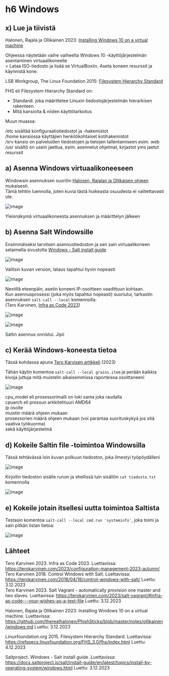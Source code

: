 # h6 Windows  

## x) Lue ja tiivistä  

Halonen, Rajala ja Ollikainen 2023: [Installing Windows 10 on a virtual machine](https://github.com/therealhalonen/PhishSticks/blob/master/notes/ollikainen/windows.md)  

Ohjeessa näytetään vaihe vaiheelta Windows 10 -käyttöjärjestelmän asentaminen virtuaalikoneelle  
= Lataa ISO-tiedosto ja lisää se VirtualBoxiin. Aseta koneen resurssit ja käynnistä kone.  


LSB Workgroup, The Linux Foundation 2015: [Filesystem Hierarchy Standard](https://refspecs.linuxfoundation.org/FHS_3.0/fhs/index.html)  

FHS eli Filesystem Hierarchy Standard on:  
- Standardi. joka määrittelee Linuxin tiedostojärjestelmän hierarkisen rakenteen.  
- Mitä kansioita & niiden käyttötarkoitus  

Muun muassa:  

/etc sisältää konfiguraatiotiedostot ja -hakemistot  
/home kansiossa käyttäjien henkilökohtaiset kotihakemistot  
/srv kansio on palveluiden tiedostojen ja tietojen tallentamiseen esim. web  
/usr sisältö on usein jaettua, esim. asennetut ohjelmat, kirjastot yms jaetut resurssit  


## a) Asenna Windows virtuaalikoneeseen  

Windowsin asennuksen suoritin [Halosen, Rajalan ja Ollikaisen ohjeen](https://github.com/therealhalonen/PhishSticks/blob/master/notes/ollikainen/windows.md) mukaisesti.  
Tämä tehtiin luennolla, joten kuvia tästä huikeasta osuudesta ei valitettavasti ole.  

![image](https://github.com/sibbee/p.hallinta/assets/149330317/a5a61a73-eb7b-4437-a51d-21d21e58bf24)  

Yleisnäkymä virtuaalikoneesta asennuksen ja määrittelyn jälkeen  


## b) Asenna Salt Windowsille  

Ensimmäiseksi tarvitsen asennustiedoston ja sen sain virtuaalikoneen selaimella sivustolta [Windows - Salt install guide](https://docs.saltproject.io/salt/install-guide/en/latest/topics/install-by-operating-system/windows.html)  

![image](https://github.com/sibbee/p.hallinta/assets/149330317/eb129f20-8e30-4ac4-95be-4c6090a1aaf9)  

Valitsin kuvan version, lataus tapahtui hyvin nopeasti  

![image](https://github.com/sibbee/p.hallinta/assets/149330317/f2ef12ca-3221-4995-9eba-a5066f6f23fc)  

Nextillä eteenpäin, asetin koneeni IP-osoitteen vaadittuun kohtaan.  
Kun asennusprosessi (joka myös tapahtui nopeasti) suoriutui, tarkastin asennuksen ```salt-call --local``` komennolla:  
(Tero Karvinen, [Infra as Code 2023](https://terokarvinen.com/2023/configuration-management-2023-autumn/))  

![image](https://github.com/sibbee/p.hallinta/assets/149330317/78520f7b-8738-49a2-bfa8-f7bda7ca1761)  

![image](https://github.com/sibbee/p.hallinta/assets/149330317/fd725c8e-2625-4f59-bb13-71f2a3288e1d)  

Saltin asennus onnistui. Jipii  


## c) Kerää Windows-koneesta tietoa  

Tässä kohdassa apuna [Tero Karvisen artikkeli](https://terokarvinen.com/2023/salt-vagrant/#infra-as-code---your-wishes-as-a-text-file) (2023)  

Tähän käytin komentoa ```salt-call --local grains.item``` ja perään kaikkia kivoja juttuja mitä muistelin aikaisemmissa raporteissa osoittaneeni  

![image](https://github.com/sibbee/p.hallinta/assets/149330317/75855fc8-6a54-4675-87b1-1cda60eac707)  

cpu_model eli prosessorimalli on toki sama joka raudalla  
cpuarch eli prossun arkkitehtuuri AMD64  
ip osoite  
muistin määrä ohjeen mukaan  
prosessorien määrä ohjeen mukaan (voi parantaa suorituskykyä jos sitä vaativa työkuorma)  
sekä käyttöjärjestelmä  

## d) Kokeile Saltin file -toimintoa Windowsilla  

Tässä tehtävässä loin kuvan polkuun tiedoston, joka ilmestyi työpöydälleni  

![image](https://github.com/sibbee/p.hallinta/assets/149330317/d93ac82c-3172-4300-a508-fcbab5e0f74e)  

Kirjoitin tiedoston sisälle runon ja shellissä luin sisällön ```cat tiedosto.txt``` komennolla  

![image](https://github.com/sibbee/p.hallinta/assets/149330317/666f1627-3dc5-4c62-9f8b-6bd48308c59d)  


## e) Kokeile jotain itsellesi uutta toimintoa Saltista  

Testasin komentoa ```salt-call --local cmd.run 'systeminfo'```, joka toimi ja sain pitkän listan tietoa:   

![image](https://github.com/sibbee/p.hallinta/assets/149330317/e6b2805c-b4b8-4755-92d1-9336b07b3471)  

## Lähteet  

Tero Karvinen 2023. Infra as Code 2023. Luettavissa: https://terokarvinen.com/2023/configuration-management-2023-autumn/  
Tero Karvinen 2018. Control Windows with Salt. Luettavissa: https://terokarvinen.com/2018/04/18/control-windows-with-salt/ Luettu: 3.12.2023  
Tero Karvinen 2023. Salt Vagrant - automatically provision one master and two slaves. Luettavissa: https://terokarvinen.com/2023/salt-vagrant/#infra-as-code---your-wishes-as-a-text-file Luettu: 3.12.2023  

Halonen, Rajala ja Ollikainen 2023: Installing Windows 10 on a virtual machine. Luettavissa: https://github.com/therealhalonen/PhishSticks/blob/master/notes/ollikainen/windows.md Luettu: 3.12.2023  

Linuxfoundation.org 2015. Filesystem Hierarchy Standard. Luettavissa: https://refspecs.linuxfoundation.org/FHS_3.0/fhs/index.html Luettu: 4.12.2023  

Saltproject. Windows - Salt install guide. Luettavissa: https://docs.saltproject.io/salt/install-guide/en/latest/topics/install-by-operating-system/windows.html Luettu: 3.12.2023  





